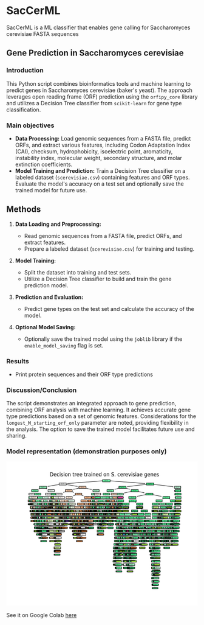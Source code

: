 # SacCerML
SacCerML is a ML classifier that enables gene calling for Saccharomyces cerevisiae FASTA sequences

## Gene Prediction in Saccharomyces cerevisiae

### Introduction
This Python script combines bioinformatics tools and machine learning to predict genes in Saccharomyces cerevisiae (baker's yeast). The approach leverages open reading frame (ORF) prediction using the `orfipy_core` library and utilizes a Decision Tree classifier from `scikit-learn` for gene type classification.

### Main objectives
- **Data Processing:** Load genomic sequences from a FASTA file, predict ORFs, and extract various features, including Codon Adaptation Index (CAI), checksum, hydrophobicity, isoelectric point, aromaticity, instability index, molecular weight, secondary structure, and molar extinction coefficients.
- **Model Training and Prediction:** Train a Decision Tree classifier on a labeled dataset (`scerevisiae.csv`) containing features and ORF types. Evaluate the model's accuracy on a test set and optionally save the trained model for future use.

## Methods
1. **Data Loading and Preprocessing:**
   - Read genomic sequences from a FASTA file, predict ORFs, and extract features.
   - Prepare a labeled dataset (`scerevisiae.csv`) for training and testing.

2. **Model Training:**
   - Split the dataset into training and test sets.
   - Utilize a Decision Tree classifier to build and train the gene prediction model.

3. **Prediction and Evaluation:**
   - Predict gene types on the test set and calculate the accuracy of the model.

4. **Optional Model Saving:**
   - Optionally save the trained model using the `joblib` library if the `enable_model_saving` flag is set.

### Results
- Print protein sequences and their ORF type predictions

### Discussion/Conclusion
The script demonstrates an integrated approach to gene prediction, combining ORF analysis with machine learning. It achieves accurate gene type predictions based on a set of genomic features. Considerations for the `longest_M_starting_orf_only` parameter are noted, providing flexibility in the analysis. The option to save the trained model facilitates future use and sharing.

### Model representation (demonstration purposes only)

![SacCerML](./data/SacCerML.png)

See it on Google Colab [here](https://colab.research.google.com/drive/107045cvJIsOS30DV3DBoW5PHv6DsdM2F?usp=sharing)
